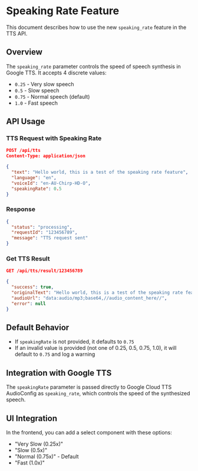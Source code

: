 # Speaking Rate Feature

This document describes how to use the new `speaking_rate` feature in the TTS API.

## Overview

The `speaking_rate` parameter controls the speed of speech synthesis in Google TTS. It accepts 4 discrete values:
- `0.25` - Very slow speech
- `0.5` - Slow speech
- `0.75` - Normal speech (default)
- `1.0` - Fast speech

## API Usage

### TTS Request with Speaking Rate

```json
POST /api/tts
Content-Type: application/json

{
  "text": "Hello world, this is a test of the speaking rate feature",
  "language": "en",
  "voiceId": "en-AU-Chirp-HD-O",
  "speakingRate": 0.5
}
```

### Response

```json
{
  "status": "processing",
  "requestId": "123456789",
  "message": "TTS request sent"
}
```

### Get TTS Result

```json
GET /api/tts/result/123456789

{
  "success": true,
  "originalText": "Hello world, this is a test of the speaking rate feature",
  "audioUrl": "data:audio/mp3;base64,//audio_content_here//",
  "error": null
}
```

## Default Behavior

- If `speakingRate` is not provided, it defaults to `0.75`
- If an invalid value is provided (not one of 0.25, 0.5, 0.75, 1.0), it will default to `0.75` and log a warning

## Integration with Google TTS

The `speakingRate` parameter is passed directly to Google Cloud TTS AudioConfig as `speaking_rate`, which controls the speed of the synthesized speech.

## UI Integration

In the frontend, you can add a select component with these options:
- "Very Slow (0.25x)"
- "Slow (0.5x)" 
- "Normal (0.75x)" - Default
- "Fast (1.0x)" 
